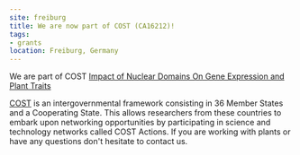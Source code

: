 ```yaml
---
site: freiburg
title: We are now part of COST (CA16212)!
tags:
- grants
location: Freiburg, Germany
---
```


We are part of COST [Impact of Nuclear Domains On Gene Expression and Plant Traits](http://www.cost.eu/COST_Actions/ca/CA16212)

[COST](http://www.cost.eu) is an intergovernmental framework consisting in 36 Member States and a Cooperating State. This allows researchers from these countries to embark upon networking opportunities by participating in science and technology networks called COST Actions. If you are working with plants or have any questions don't hesitate to contact us.
